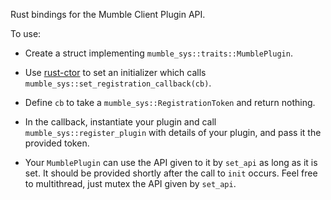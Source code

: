 Rust bindings for the Mumble Client Plugin API.

To use:
- Create a struct implementing `mumble_sys::traits::MumblePlugin`.

- Use [rust-ctor](https://crates.io/crates/ctor) to set an initializer
  which calls `mumble_sys::set_registration_callback(cb)`.

- Define `cb` to take a `mumble_sys::RegistrationToken` and return nothing.

- In the callback, instantiate your plugin and call `mumble_sys::register_plugin`
  with details of your plugin, and pass it the provided token.

- Your `MumblePlugin` can use the API given to it by `set_api` as long as it is set.
  It should be provided shortly after the call to `init` occurs.
  Feel free to multithread, just mutex the API given by `set_api`.
